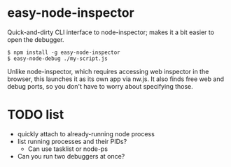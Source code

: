# easy-node-inspector

Quick-and-dirty CLI interface to node-inspector; makes it a bit easier to open the debugger.

    $ npm install -g easy-node-inspector
    $ easy-node-debug ./my-script.js

Unlike node-inspector, which requires accessing web inspector in the browser, this launches it as its own app via nw.js.
It also finds free web and debug ports, so you don't have to worry about specifying those.

# TODO list

* quickly attach to already-running node process
* list running processes and their PIDs?
  * Can use tasklist or node-ps
* Can you run two debuggers at once?
